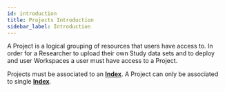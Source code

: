 ```yaml
---
id: introduction
title: Projects Introduction
sidebar_label: Introduction
---
```


A Project is a logical grouping of resources that users have access to. In order for a Researcher to upload their own Study data sets and to deploy and user Workspaces a user must have access to a Project.

Projects must be associated to an [**Index**](../indexes/indexes.md). A Project can only be associated to single [**Index**](../indexes/indexes.md).
